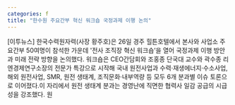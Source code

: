 ```yaml
---
categories: f
title: "한수원 주요간부 혁신 워크숍 국정과제 이행 논의"
---
```

[이투뉴스] 한국수력원자력(사장 황주호)은 26일 경주 힐튼호텔에서 본사와 사업소 주요간부 50여명이 참석한 가운데 &#39;전사 조직장 혁신 워크숍’을 열어 국정과제 이행 방안과 미래 전략 방향을 논의했다. 워크숍은 CEO간담회와 조홍종 단국대 교수와 곽수종 리엔경제연구소장의 전문가 특강으로 시작해 국내 원전사업과 수력·재생에너지·수소사업, 해외 원전사업, SMR, 원전 생태계, 조직문화·내부역량 등 모두 6개 분과별 이슈 토론으로 이어졌다.이 자리에서 원전 생태계 분과는 경영난에 직면한 협력사 일감 공급의 시급성을 강조했다. 원